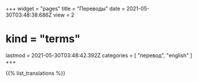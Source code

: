 +++
widget = "pages"
title = "Переводы"
date = 2021-05-30T03:48:38.686Z
view = 2
# kind = "terms"
lastmod = 2021-05-30T03:48:42.392Z
categories = [ "перевод", "english" ]
+++

{{% list_translations %}}
